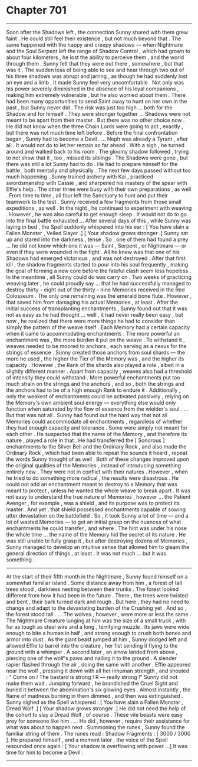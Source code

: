 
# Chapter 701


---

Soon after the Shadows left , the connection Sunny shared with them grew faint . He could still feel their existence , but not much beyond that . The same happened with the happy and creepy shadows — when Nightmare and the Soul Serpent left the range of Shadow Control , which had grown to about four kilometers , he lost the ability to perceive them , and the world through them .
Sunny felt that they were out there , somewhere , but that was it . The sudden loss of being able to see and hear through two out of his three shadows was abrupt and jarring , as though he had suddenly lost an eye and a limb . It made Sunny feel very uncomfortable .
Not only was his power severely diminished in the absence of his loyal companions , making him extremely vulnerable , but he also worried about them . There had been many opportunities to send Saint away to hunt on her own in the past , but Sunny never did . The risk was just too high … both for the Shadow and for himself . They were stronger together ...
Shadows were not meant to be apart from their master .
But there was no other choice now . He did not know when the three Chain Lords were going to act , exactly , but there was not much time left before . Before the final confrontation began , Sunny had to become a Devil .
… Neph was already a Tyrant , after all . It would not do to let her remain so far ahead .
With a sigh , he turned around and walked back to his room . The gloomy shadow followed , trying to not show that it , too , missed its siblings .
The Shadows were gone , but there was still a lot Sunny had to do . He had to prepare himself for the battle , both mentally and physically .
The next few days passed without too much happening . Sunny trained archery with Kai , practiced swordsmanship with Cassie , and sharpened his mastery of the spear with Effie's help . The other three were busy with their own preparations , as well .
From time to time , all four left the Sanctuary to hunt and put their teamwork to the test . Sunny received a few fragments from those small expeditions , as well .
In the night , he continued to experiment with weaving . However , he was also careful to get enough sleep . It would not do to go into the final battle exhausted …
After several days of this , while Sunny was laying in bed , the Spell suddenly whispered into his ear :
[ You have slain a Fallen Monster , Veiled Slayer .]
[ Your shadow grows stronger .]
Sunny sat up and stared into the darkness , tense . So , one of them had found a prey … he did not know which one it was — Saint , Serpent , or Nightmare — or even if they were wounded in the fight . All he knew was that one of his Shadows had emerged victorious , and was not destroyed .
After that first kill , the shadow fragments started to pour into his soul frequently , making the goal of forming a new core before the fateful clash seem less hopeless .
In the meantime , all Sunny could do was carry on .
Two weeks of practicing weaving later , he could proudly say … that he had successfully managed to destroy thirty - eight out of the thirty - nine Memories received in the Red Colosseum . The only one remaining was the emerald bone flute . However , that saved him from damaging his actual Memories , at least .
After the initial success of transplanting enchantments , Sunny found out that it was not as easy as he had thought … well , it had never really been easy , but now , he realized that there were more things he had to consider than simply the pattern of the weave itself .
Each Memory had a certain capacity when it came to accommodating enchantments . The more powerful an enchantment was , the more burden it put on the weave . To withstand it , weaves needed to be moored to anchors , each serving as a nexus for the strings of essence .
Sunny created those anchors from soul shards — the more he used , the higher the Tier of the Memory was , and the higher its capacity . However , the Rank of the shards also played a role , albeit in a slightly different manner . Apart from capacity , weaves also had a threshold of intensity they could withstand .
More powerful enchantments put too much strain on the strings and the anchors , and so , both the strings and the anchors had to be of a high enough Rank to endure it . Additionally , only the weakest of enchantments could be activated passively , relying on the Memory's own ambient soul energy — everything else would only function when saturated by the flow of essence from the wielder's soul .
… But that was not all .
Sunny had found out the hard way that not all Memories could accommodate all enchantments , regardless of whether they had enough capacity and tolerance . Some were simply not meant for each other . He suspected that the name of the Memory , and therefore its nature , played a role in that .
He had transferred the [ Sonorous ] enchantments to the Silver Bell and the Ordinary Rock , and also made the Ordinary Rock , which had been able to repeat the sounds it heard , repeat the words Sunny thought of as well . Both of these changes improved upon the original qualities of the Memories , instead of introducing something entirely new . They were not in conflict with their natures .
However , when he tried to do something more radical , the results were disastrous . He could not add an enchantment meant to destroy to a Memory that was meant to protect , unless he wanted the whole weave to break apart .
It was not easy to understand the true nature of Memories , however … the Patient Avenger , for example , was a shield , and its purpose was to protect its master . And yet , that shield possessed enchantments capable of sowing utter devastation on the battlefield . So , it took Sunny a lot of time — and a lot of wasted Memories — to get an initial grasp on the nuances of what enchantments he could transfer , and where .
The hint was under his nose the whole time … the name of the Memory hid the secret of its nature . He was still unable to fully grasp it , but after destroying dozens of Memories , Sunny managed to develop an intuitive sense that allowed him to gleam the general direction of things , at least .
It was not much ... but it was something .
***
At the start of their fifth month in the Nightmare , Sunny found himself on a somewhat familiar island . Some distance away from him , a forest of tall trees stood , darkness nesting between their trunks .
The forest looked different from how it had been in the future . There , the trees were twisted and bent , their bark turned dark and rough . But here , they had no need to change and adapt to the devastating burden of the Crushing yet . And so , the forest stood tall .
… The wolves , however , were more or less the same .
The Nightmare Creature lunging at him was the size of a small truck , with fur as tough as steel wire and a long , terrifying muzzle . Its jaws were wide enough to bite a human in half , and strong enough to crush both bones and armor into dust .
As the giant beast jumped at him , Sunny dodged left and allowed Effie to barrel into the creature , her fist sending it flying to the ground with a whimper . A second later , an arrow landed from above , piercing one of the wolf's paws and nailing it to the ground . A slender rapier flashed through the air , doing the same with another .
Effie appeared near the wolf , pressing it down with all her inhuman strength , and shouted :
" Come on ! The bastard is strong ! R — really strong !"
Sunny did not make them wait . Jumping forward , he brandished the Cruel Sight and buried it between the abomination's six glowing eyes . Almost instantly , the flame of madness burning in them dimmed , and then was extinguished .
Sunny sighed as the Spell whispered :
[ You have slain a Fallen Monster , Dread Wolf .]
[ Your shadow grows stronger .]
He did not need the help of the cohort to slay a Dread Wolf , of course . These vile beasts were easy prey for someone like him .
... He did , however , require their assistance for what was about to happen next .
Summoning the runes , Sunny found the familiar string of them .
The runes read :
Shadow Fragments : [ 3000 / 3000 ].
He prepared himself , and a moment later , the voice of the Spell resounded once again :
[ Your shadow is overflowing with power ...]
It was time for him to become a Devil .

---

